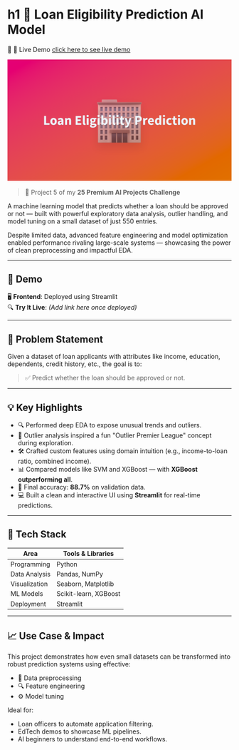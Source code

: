 # h1 🏦 Loan Eligibility Prediction AI Model

🔗 🚀 Live Demo 
[click here to see live demo](https://loaneligibilitypredictionbyzaidnaeem.streamlit.app/)


![screenshot](gitimg.png)

> 📍 Project 5 of my **25 Premium AI Projects Challenge**

A machine learning model that predicts whether a loan should be approved or not — built with powerful exploratory data analysis, outlier handling, and model tuning on a small dataset of just 550 entries.

Despite limited data, advanced feature engineering and model optimization enabled performance rivaling large-scale systems — showcasing the power of clean preprocessing and impactful EDA.

---

## 🚀 Demo

🖥️ **Frontend**: Deployed using Streamlit  
🔍 **Try It Live**: *(Add link here once deployed)*

---

## 📌 Problem Statement

Given a dataset of loan applicants with attributes like income, education, dependents, credit history, etc., the goal is to:

> ✅ Predict whether the loan should be approved or not.

---

## 💡 Key Highlights

- 🔍 Performed deep EDA to expose unusual trends and outliers.
- 🏏 Outlier analysis inspired a fun "Outlier Premier League" concept during exploration.
- 🛠️ Crafted custom features using domain intuition (e.g., income-to-loan ratio, combined income).
- 📊 Compared models like SVM and XGBoost — with **XGBoost outperforming all**.
- 🌟 Final accuracy: **88.7%** on validation data.
- 💻 Built a clean and interactive UI using **Streamlit** for real-time predictions.

---

## 🧠 Tech Stack

| Area              | Tools & Libraries                         |
|-------------------|-------------------------------------------|
| Programming       | Python                                    |
| Data Analysis     | Pandas, NumPy                             |
| Visualization     | Seaborn, Matplotlib                       |
| ML Models         | Scikit-learn, XGBoost                     |
| Deployment        | Streamlit                                 |

---

## 📈 Use Case & Impact

This project demonstrates how even small datasets can be transformed into robust prediction systems using effective:

- 🔧 Data preprocessing
- 🔍 Feature engineering
- ⚙️ Model tuning

Ideal for:
- Loan officers to automate application filtering.
- EdTech demos to showcase ML pipelines.
- AI beginners to understand end-to-end workflows.
